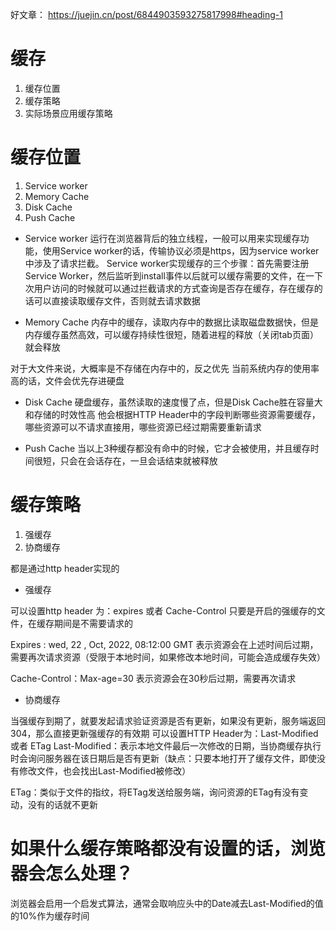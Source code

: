 好文章：
https://juejin.cn/post/6844903593275817998#heading-1
# 缓存
1. 缓存位置
2. 缓存策略
3. 实际场景应用缓存策略


# 缓存位置
1. Service worker
2. Memory Cache
3. Disk Cache
4. Push Cache


- Service worker
运行在浏览器背后的独立线程，一般可以用来实现缓存功能，使用Service worker的话，传输协议必须是https，因为service worker中涉及了请求拦截。
Service worker实现缓存的三个步骤：首先需要注册Service Worker，然后监听到install事件以后就可以缓存需要的文件，在一下次用户访问的时候就可以通过拦截请求的方式查询是否存在缓存，存在缓存的话可以直接读取缓存文件，否则就去请求数据

- Memory Cache
内存中的缓存，读取内存中的数据比读取磁盘数据快，但是内存缓存虽然高效，可以缓存持续性很短，随着进程的释放（关闭tab页面）就会释放

对于大文件来说，大概率是不存储在内存中的，反之优先
当前系统内存的使用率高的话，文件会优先存进硬盘

- Disk Cache
硬盘缓存，虽然读取的速度慢了点，但是Disk Cache胜在容量大和存储的时效性高
他会根据HTTP Header中的字段判断哪些资源需要缓存，哪些资源可以不请求直接用，哪些资源已经过期需要重新请求

- Push Cache
当以上3种缓存都没有命中的时候，它才会被使用，并且缓存时间很短，只会在会话存在，一旦会话结束就被释放

# 缓存策略
1. 强缓存
2. 协商缓存

都是通过http header实现的

- 强缓存

可以设置http header 为：expires 或者 Cache-Control
只要是开启的强缓存的文件，在缓存期间是不需要请求的

Expires : wed, 22 , Oct, 2022, 08:12:00 GMT
表示资源会在上述时间后过期， 需要再次请求资源（受限于本地时间，如果修改本地时间，可能会造成缓存失效）

Cache-Control：Max-age=30
表示资源会在30秒后过期，需要再次请求

- 协商缓存

当强缓存到期了，就要发起请求验证资源是否有更新，如果没有更新，服务端返回304，那么直接更新强缓存的有效期
可以设置HTTP Header为：Last-Modified 或者 ETag
Last-Modified：表示本地文件最后一次修改的日期，当协商缓存执行时会询问服务器在该日期后是否有更新（缺点：只要本地打开了缓存文件，即使没有修改文件，也会找出Last-Modified被修改）

ETag：类似于文件的指纹，将ETag发送给服务端，询问资源的ETag有没有变动，没有的话就不更新


# 如果什么缓存策略都没有设置的话，浏览器会怎么处理？
浏览器会启用一个启发式算法，通常会取响应头中的Date减去Last-Modified的值的10%作为缓存时间

